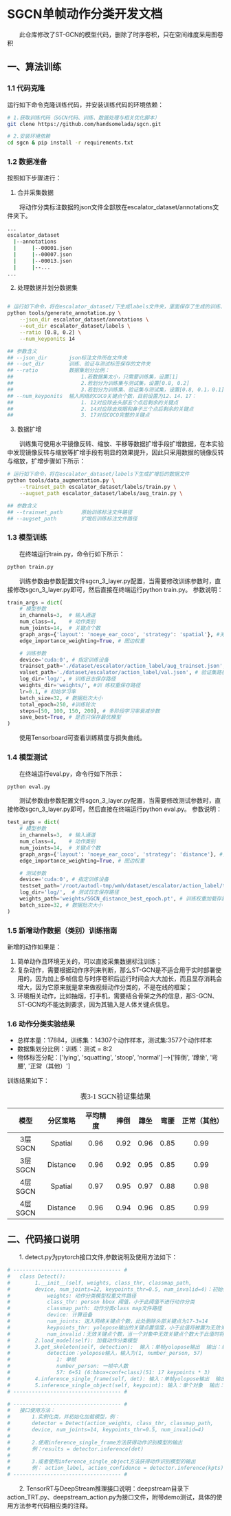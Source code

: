 # SGCN单帧动作分类开发文档
&emsp;&emsp;此仓库修改了ST-GCN的模型代码，删除了时序卷积，只在空间维度采用图卷积


## 一、算法训练
### 1.1 代码克隆
运行如下命令克隆训练代码，并安装训练代码的环境依赖：
```bash
# 1.获取训练代码（SGCN代码、训练、数据处理与相关优化脚本）
git clone https://github.com/handsomelada/sgcn.git

# 2.安装环境依赖
cd sgcn & pip install -r requirements.txt
```

### 1.2 数据准备
按照如下步骤进行：
1. 合并采集数据

&emsp;&emsp;将动作分类标注数据的json文件全部放在escalator_dataset/annotations文件夹下。
```bash
...
escalator_dataset
  |--annotations
  |		|--00001.json
  |		|--00007.json
  |		|--00013.json
  |		|--...
...
```
2. 处理数据并划分数据集
```bash

# 运行如下命令，将在escalator_dataset/下生成labels文件夹，里面保存了生成的训练、验证以及测试文件
python tools/generate_annotation.py \
	--json_dir escalator_dataset/annotations \
	--out_dir escalator_dataset/labels \
    --ratio [0.8, 0.2] \
    --num_keyponits 14

## 参数含义
## --json_dir	    json标注文件所在文件夹
## --out_dir	    训练、验证与测试标签保存的文件夹
## --ratio          数据集划分比例：
##                      1.若数据集太小，只需要训练集，设置[1]
##                      2.若划分为训练集与测试集，设置[0.8, 0.2]
##                      3.若划分为训练集、验证集与测试集，设置[0.8, 0.1，0.1]
## --num_keyponits  输入网络的COCO关键点个数，目前设置为12、14、17：
##                      1. 12对应除去头部五个点后剩余的关键点
##                      2. 14对应除去双眼和鼻子三个点后剩余的关键点
##                      3. 17对应COCO完整的关键点
```

3. 数据扩增

&emsp;&emsp;训练集可使用水平镜像反转、缩放、平移等数据扩增手段扩增数据，在本实验中发现镜像反转与缩放等扩增手段有明显的效果提升，因此只采用数据的镜像反转与缩放，扩增步骤如下所示：

```bash
# 运行如下命令，将在escalator_dataset/labels下生成扩增后的数据文件
python tools/data_augmentation.py \
	--trainset_path escalator_dataset/labels/train.py \
	--augset_path escalator_dataset/labels/aug_train.py \

## 参数含义
## --trainset_path	    原始训练标注文件路径
## --augset_path	    扩增后训练标注文件路径
```

### 1.3 模型训练
&emsp;&emsp;在终端运行train.py，命令行如下所示：
```bash
python train.py
```
&emsp;&emsp;训练参数由参数配置文件sgcn_3_layer.py配置，当需要修改训练参数时，直接修改sgcn_3_layer.py即可，然后直接在终端运行python train.py。
参数说明：
```python
train_args = dict(
    # 模型参数
    in_channels=3,  # 输入通道
    num_class=4,    # 动作类别
    num_joints=14,  # 关键点个数
    graph_args={'layout': 'noeye_ear_coco', 'strategy': 'spatial'}, #关键点配置与分配策略参数
    edge_importance_weighting=True, # 图边权重

    # 训练参数
    device='cuda:0', # 指定训练设备
    trainset_path='./dataset/escalator/action_label/aug_trainset.json', # 训练集路径
    valset_path='./dataset/escalator/action_label/val.json', # 验证集路径
    log_dir='log/', # 训练日志保存路径
    weights_dir='weights/', #训 练权重保存路径
    lr=0.1, # 初始学习率
    batch_size=32, # 数据批次大小
    total_epoch=250, #训练轮次
    steps=[50, 100, 150, 200], # 多阶段学习率衰减步数
    save_best=True, # 是否只保存最优模型
)
```
&emsp;&emsp;使用Tensorboard可查看训练精度与损失曲线。

### 1.4 模型测试
&emsp;&emsp;在终端运行eval.py，命令行如下所示：
```bash
python eval.py
```
&emsp;&emsp;测试参数由参数配置文件sgcn_3_layer.py配置，当需要修改测试参数时，直接修改sgcn_3_layer.py即可，然后直接在终端运行python eval.py。
参数说明：
```python
test_args = dict(
    # 模型参数
    in_channels=3,  # 输入通道
    num_class=4,    # 动作类别
    num_joints=14,  # 关键点个数
    graph_args={'layout': 'noeye_ear_coco', 'strategy': 'distance'}, #关键点配置与分配策略参数
    edge_importance_weighting=True, # 图边权重

    # 测试参数
    device='cuda:0', # 指定训练设备
    testset_path='/root/autodl-tmp/wmh/dataset/escalator/action_label/test.json', # 测试集路径
    log_dir='log/',  # 测试日志保存路径
    weights_path='weights/SGCN_distance_best_epoch.pt', # 训练权重加载存路径
    batch_size=32, # 数据批次大小
)
```
### 1.5 新增动作数据（类别）训练指南
新增的动作如果是：
1. 简单动作且环境无关的，可以直接采集数据标注训练；
2. 复杂动作，需要根据动作序列来判断，那么ST-GCN是不适合用于实时部署使用的，因为加上多帧信息与时序卷积后运行时间会大大加长，而且显存消耗会增大，因为它原来就是拿来做视频动作分类的，不是在线的框架；
3. 环境相关动作，比如抽烟，打手机，需要结合骨架之外的信息，那S-GCN、ST-GCN均不能达到要求，因为其输入是人体关键点信息。


### 1.6 动作分类实验结果
* 总样本量：17884，训练集：14307个动作样本，测试集:3577个动作样本
* 数据集划分比例：训练：测试 = 8:2 
* 物体标签分配：['lying', 'squatting', 'stoop', 'normal']-->['摔倒', '蹲坐', '弯腰', '正常（其他）']

训练结果如下：
<p align="center"><font face="黑体" size=3.>表3-1 SGCN验证集结果</font></p>
<div align="center">

 |   模型   |   分区策略   | 平均精度 |  摔倒  |  蹲坐  |  弯腰  | 正常（其他） |
|:------:|:--------:|:----:|:----:|:----:|:----:|:------:|
 | 3层SGCN | Spatial  | 0.96 | 0.92 | 0.96 | 0.85 |  0.99  |
| 3层SGCN | Distance | 0.96 | 0.92 | 0.95 | 0.85 |  0.99  |
| 4层SGCN | Spatial  | 0.97 | 0.95 | 0.97 | 0.88 |  0.98  |
| 4层SGCN | Distance  | 0.96 | 0.94 | 0.96 | 0.85 |  0.99  |

</div>

## 二、代码接口说明
&emsp;&emsp;1. detect.py为pytorch接口文件,参数说明及使用方法如下：
```python
# ----------------------------------- #
#   class Detect():
#        1.__init__(self, weights, class_thr, classmap_path,
#        device, num_joints=12, keypoints_thr=0.5, num_invalid=4)：初始化
#            weights: 动作分类模型权重文件路径
#            class_thr: person bbox 阈值，小于此阈值不进行动作分类
#            classmap_path: 动作分类class map文件路径
#            device: 计算设备
#            num_joints: 送入网络关键点个数，此处删除头部关键点为17-3=14
#            keypoints_thr: yolopose输出的关键点置信度，小于此值将被置为无效关键点
#            num_invalid：无效关键点个数，当一个对象中无效关键点个数大于此值时将输出'unsure_pose'
#        2.load_model(self): 加载动作分类模型
#        3.get_skeleton(self, detection):  输入：单帧yolopose输出  输出：单帧person列表，包含每个人keypoints,bbox
#            detection：yolopose输入，输入为(1, number_person, 57)
#               1: 单帧
#               number_person: 一帧中人数
#               57: 6+51 (6:bbox+conf+class)(51: 17 keypoints * 3)
#        4.inference_single_frame(self, det): 输入：单帧yolopose输出  输出：单帧action_result列表，包含每个人bbox坐标,动作类别，置信度
#        5.inference_single_object(self, keypoint): 输入：单个对象  输出：对象动作类别，置信度
# ----------------------------------- #

# ----------------------------------- #
#   接口使用方法：
#       1.实例化类，并初始化加载模型，例：
#       detector = Detect(action_weights, class_thr, classmap_path,
#       device, num_joints=14, keypoints_thr=0.5, num_invalid=4)
#
#       2.使用inference_single_frame方法获得动作识别模型的输出
#       例：results = detector.inference(det)
#
#       3.或者使用inference_single_object方法获得动作识别模型的输出
#       例： action_label, action_confidence = detector.inference(kpts)
# ----------------------------------- #
```

&emsp;&emsp;2. TensorRT与DeepStream推理接口说明：deepstream目录下action_TRT.py、deepstream_action.py为接口文件，附带demo测试，具体的使用方法参考代码相应类的注释。